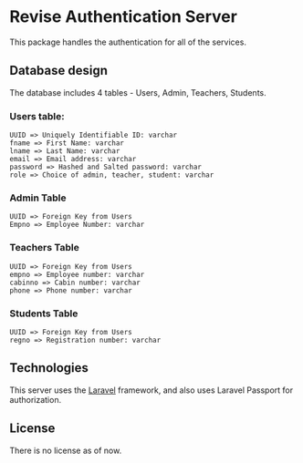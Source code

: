 # Revise Authentication Server

This package handles the authentication for all of the services.

## Database design

The database includes 4 tables - Users, Admin, Teachers, Students.

### Users table:

```
UUID => Uniquely Identifiable ID: varchar
fname => First Name: varchar
lname => Last Name: varchar
email => Email address: varchar
password => Hashed and Salted password: varchar
role => Choice of admin, teacher, student: varchar
```

### Admin Table

```
UUID => Foreign Key from Users
Empno => Employee Number: varchar
```

### Teachers Table

```
UUID => Foreign Key from Users
empno => Employee number: varchar
cabinno => Cabin number: varchar
phone => Phone number: varchar
```

### Students Table

```
UUID => Foreign Key from Users
regno => Registration number: varchar
```

## Technologies

This server uses the [Laravel](https://laravel.com) framework, and also uses Laravel Passport for authorization.

## License

There is no license as of now.
